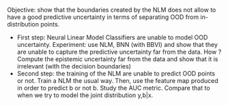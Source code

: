 Objective: show that the boundaries created by the NLM does not allow to have a good predictive uncertainty in terms of separating OOD from in-distribution points.
- First step: Neural Linear Model Classifiers are unable to model
OOD uncertainty.
Experiment: use NLM, BNN (with BBVI) and show that they are unable to capture the predictive uncertainty far from the data. How ? Compute the epistemic uncertainty far from the data and show that it is irrelevant (with the decision boundaries)
- Second step: the training of the NLM are unable to predict OOD points or not. 
Train a NLM the usual way. Then, use the feature map produced in order to predict b or not b. Study the AUC metric. 
Compare that to when we try to model the joint distribution y,b|x.
